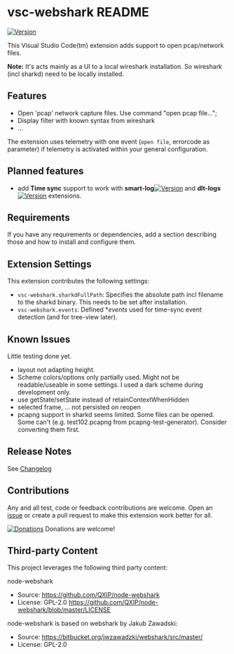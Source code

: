 # vsc-webshark README

[![Version](https://vsmarketplacebadge.apphb.com/version/mbehr1.vsc-webshark.svg)](https://marketplace.visualstudio.com/items?itemName=mbehr1.vsc-webshark)

This Visual Studio Code(tm) extension adds support to open pcap/network files.

**Note:** It's acts mainly as a UI to a local wireshark installation. So wireshark (incl sharkd) need to be locally installed.

## Features

- Open 'pcap' network capture files. Use command "open pcap file...";
- Display filter with known syntax from wireshark
- ...

The extension uses telemetry with one event (`open file`, errorcode as parameter) if telemetry is activated within your general configuration.

## Planned features

- add **Time sync** support to work with **smart-log**[![Version](https://vsmarketplacebadge.apphb.com/version-short/mbehr1.smart-log.svg)](https://marketplace.visualstudio.com/items?itemName=mbehr1.smart-log) and **dlt-logs**[![Version](https://vsmarketplacebadge.apphb.com/version-short/mbehr1.dlt-logs.svg)](https://marketplace.visualstudio.com/items?itemName=mbehr1.dlt-logs) extensions.

## Requirements

If you have any requirements or dependencies, add a section describing those and how to install and configure them.

## Extension Settings

This extension contributes the following settings:

* `vsc-webshark.sharkdFullPath`: Specifies the absolute path incl filename to the sharkd binary. This needs to be set after installation.
* `vsc-webshark.events`: Defined **events* used for time-sync event detection (and for tree-view later).

## Known Issues

Little testing done yet.

* layout not adapting height.
* Scheme colors/options only partially used. Might not be readable/useable in some settings. I used a dark scheme during development only.
* use getState/setState instead of retainContextWhenHidden
* selected frame, ... not persisted on reopen
* pcapng support in sharkd seems limited. Some files can be opened. Some can't (e.g. test102.pcapng from pcapng-test-generator). Consider converting them first.

## Release Notes

See [Changelog](./CHANGELOG.md)

## Contributions

Any and all test, code or feedback contributions are welcome.
Open an [issue](https://github.com/mbehr1/vsc-webshark/issues) or create a pull request to make this extension work better for all.

[![Donations](https://www.paypalobjects.com/en_US/DK/i/btn/btn_donateCC_LG.gif)](https://www.paypal.com/cgi-bin/webscr?cmd=_s-xclick&hosted_button_id=2ZNMJP5P43QQN&source=url) Donations are welcome!

## Third-party Content

This project leverages the following third party content:

node-webshark
 - Source: https://github.com/QXIP/node-webshark
 - License: GPL-2.0 https://github.com/QXIP/node-webshark/blob/master/LICENSE 

 node-webshark is based on webshark by Jakub Zawadski:
 - Source: https://bitbucket.org/jwzawadzki/webshark/src/master/ 
 - License: GPL-2.0

